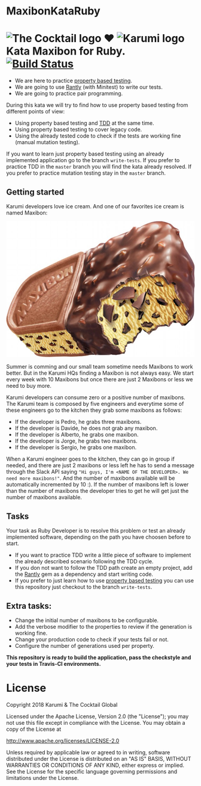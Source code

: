 # MaxibonKataRuby
![The Cocktail logo][tcklogo] ❤ ![Karumi logo][karumilogo] Kata Maxibon for Ruby. [![Build Status](https://travis-ci.org/nando/MaxibonKataRuby.svg?branch=master)](https://travis-ci.org/nando/MaxibonKataRuby)
==================================================

- We are here to practice [property based testing][property-based-testing].
- We are going to use [Rantly][rantly] (with Minitest) to write our tests.
- We are going to practice pair programming.

During this kata we will try to find how to use property based testing from different points of view:

* Using property based testing and [TDD][tdd] at the same time.
* Using property based testing to cover legacy code.
* Using the already tested code to check if the tests are working fine (manual mutation testing).

If you want to learn just property based testing using an already implemented application go to the branch ``write-tests``. If you prefer to practice TDD in the ``master`` branch you will find the kata already resolved. If you prefer to practice mutation testing stay in the ``master`` branch.

## Getting started

Karumi developers love ice cream. And one of our favorites ice cream is named Maxibon:

![Maxibon][maxibon]

Summer is comming and our small team sometime needs Maxibons to work better. But in the Karumi HQs finding a Maxibon is not always easy. We start every week with 10 Maxibons but once there are just 2 Maxibons or less we need to buy more.

Karumi developers can consume zero or a positive number of maxibons. The Karumi team is composed by five engineers and everytime some of these engineers go to the kitchen they grab some maxibons as follows:

* If the developer is Pedro, he grabs three maxibons.
* If the developer is Davide, he does not grab any maxibon.
* If the developer is Alberto, he grabs one maxibon.
* If the developer is Jorge, he grabs two maxibons.
* If the developer is Sergio, he grabs one maxibon.

When a Karumi engineer goes to the kitchen, they can go in group if needed, and there are just 2 maxibons or less left he has to send a message through the Slack API saying ``"Hi guys, I'm <NAME OF THE DEVELOPER>. We need more maxibons!"``. And the number of maxibons available will be automatically incremented by 10 :). If the number of maxibons left is lower than the number of maxibons the developer tries to get he will get just the number of maxibons available.

## Tasks

Your task as Ruby Developer is to resolve this problem or test an already implemented software, depending on the path you have choosen before to start.

* If you want to practice TDD write a little piece of software to implement the already described scenario following the TDD cycle.
* If you don not want to follow the TDD path create an empty project, add the [Rantly][rantly] gem as a dependency and start writing code. 
* If you prefer to just learn how to use [property based testing][property-based-testing] you can use this repository just checkout to the branch ``write-tests``.

## Extra tasks:

* Change the initial number of maxibons to be configurable.
* Add the verbose modifier to the properties to review if the generation is working fine.
* Change your production code to check if your tests fail or not.
* Configure the number of generations used per property.

**This repository is ready to build the application, pass the checkstyle and your tests in Travis-CI environments.**

# License

Copyright 2018 Karumi & The Cocktail Global

Licensed under the Apache License, Version 2.0 (the "License");
you may not use this file except in compliance with the License.
You may obtain a copy of the License at

  http://www.apache.org/licenses/LICENSE-2.0

Unless required by applicable law or agreed to in writing, software
distributed under the License is distributed on an "AS IS" BASIS,
WITHOUT WARRANTIES OR CONDITIONS OF ANY KIND, either express or implied.
See the License for the specific language governing permissions and
limitations under the License.

[karumilogo]: https://cloud.githubusercontent.com/assets/858090/11626547/e5a1dc66-9ce3-11e5-908d-537e07e82090.png
[tcklogo]: https://avatars0.githubusercontent.com/u/1177560?s=40
[property-based-testing]: http://es.slideshare.net/ScottWlaschin/an-introduction-to-property-based-testing
[rantly]: https://rubygems.org/gems/rantly
[maxibon]: ./art/maxibon.jpg
[tdd]: https://en.wikipedia.org/wiki/Test-driven_development


